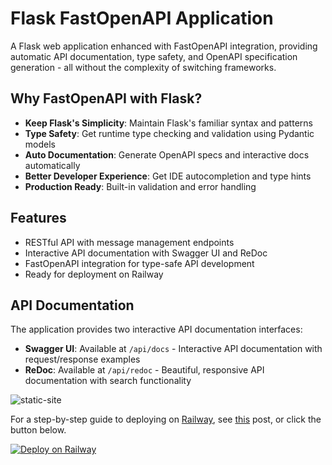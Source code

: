 # Flask FastOpenAPI Application
A Flask web application enhanced with FastOpenAPI integration, providing automatic API documentation, type safety, and OpenAPI specification generation - all without the complexity of switching frameworks.

## Why FastOpenAPI with Flask?
- **Keep Flask's Simplicity**: Maintain Flask's familiar syntax and patterns
- **Type Safety**: Get runtime type checking and validation using Pydantic models
- **Auto Documentation**: Generate OpenAPI specs and interactive docs automatically
- **Better Developer Experience**: Get IDE autocompletion and type hints
- **Production Ready**: Built-in validation and error handling

## Features
- RESTful API with message management endpoints
- Interactive API documentation with Swagger UI and ReDoc
- FastOpenAPI integration for type-safe API development
- Ready for deployment on Railway

## API Documentation
The application provides two interactive API documentation interfaces:
- **Swagger UI**: Available at `/api/docs` - Interactive API documentation with request/response examples
- **ReDoc**: Available at `/api/redoc` - Beautiful, responsive API documentation with search functionality

![static-site](static/images/static-site.png)

For a step-by-step guide to deploying on [Railway](https://railway.com/template/SE518g?referralCode=chin), see [this](https://alphasec.io/how-to-deploy-a-python-flask-app-on-railway/) post, or click the button below.

[![Deploy on Railway](https://railway.com/button.svg)](https://railway.com/template/SE518g?referralCode=chin)